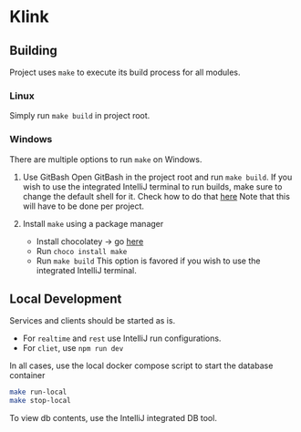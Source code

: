# Klink

## Building
Project uses `make` to execute its build process for all modules.

### Linux
Simply run `make build` in project root.

### Windows
There are multiple options to run `make` on Windows.

1. Use GitBash
Open GitBash in the project root and run `make build`.
If you wish to use the integrated IntelliJ terminal to run builds, make sure to change the default shell for it. Check how to do that [here](https://www.jetbrains.com/help/idea/settings-tools-terminal.html)
Note that this will have to be done per project.

2. Install `make` using a package manager
    - Install chocolatey -> go [here](https://chocolatey.org/install)
    - Run `choco install make`
    - Run `make build`
This option is favored if you wish to use the integrated IntelliJ terminal.


## Local Development
Services and clients should be started as is. 

- For `realtime` and `rest` use IntelliJ run configurations.
- For `cliet`, use `npm run dev`

In all cases, use the local docker compose script to start the database container
```sh
make run-local
make stop-local
```

To view db contents, use the IntelliJ integrated DB tool.
